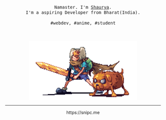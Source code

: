 <p align="center">
  <br>
  <br>
  <br>
  <samp>Namaster. I'm <a href="https://selimdoyranli.com">Shaurya</a>.<br> I'm a aspiring Developer from Bharat(India).<br><br>#webdev, #anime, #student</samp>
  <br>
  <br>
  <br>
  <br>
  <img src="https://github.com/selimdoyranli/selimdoyranli/blob/master/preview.gif" width="350" />
</p>

------------
<p align="center">https://snipc.me</p>